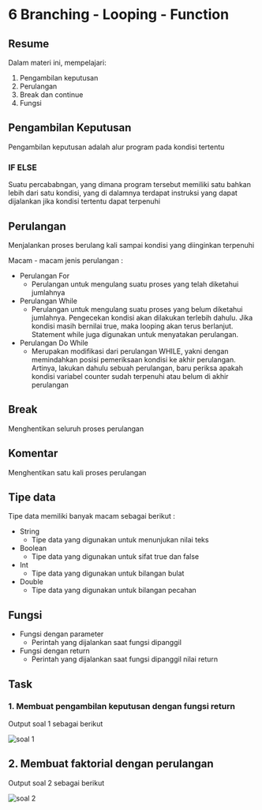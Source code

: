 # 6 Branching - Looping - Function

## Resume
Dalam materi ini, mempelajari:
1. Pengambilan keputusan
2. Perulangan
3. Break dan continue
4. Fungsi


## Pengambilan Keputusan
Pengambilan keputusan adalah alur program pada kondisi tertentu

### IF ELSE
Suatu percababngan, yang dimana program tersebut memiliki satu bahkan lebih dari satu kondisi, yang di dalamnya terdapat instruksi yang dapat dijalankan jika kondisi tertentu dapat terpenuhi

## Perulangan
Menjalankan proses berulang kali sampai kondisi yang diinginkan terpenuhi

Macam - macam jenis perulangan :
* Perulangan For
    + Perulangan untuk mengulang suatu proses yang telah diketahui jumlahnya
* Perulangan While
    + Perulangan untuk mengulang suatu proses yang belum diketahui jumlahnya. Pengecekan kondisi akan dilakukan terlebih dahulu. Jika kondisi masih bernilai true, maka looping akan terus berlanjut. Statement while juga digunakan untuk menyatakan perulangan.
* Perulangan Do While
    + Merupakan modifikasi dari perulangan WHILE, yakni dengan memindahkan posisi pemeriksaan kondisi ke akhir perulangan. Artinya, lakukan dahulu sebuah perulangan, baru periksa apakah kondisi variabel counter sudah terpenuhi atau belum di akhir perulangan

## Break
Menghentikan seluruh proses perulangan
## Komentar
Menghentikan satu kali proses perulangan
## Tipe data
Tipe data memiliki banyak macam sebagai berikut :
* String
    + Tipe data yang digunakan untuk menunjukan nilai teks
* Boolean
    + Tipe data yang digunakan untuk sifat true dan false
* Int
    + Tipe data yang digunakan untuk bilangan bulat
* Double
    + Tipe data yang digunakan untuk bilangan pecahan
## Fungsi
* Fungsi dengan parameter
    + Perintah yang dijalankan saat fungsi dipanggil
* Fungsi dengan return
    + Perintah yang dijalankan saat fungsi dipanggil nilai return

## Task
### 1. Membuat pengambilan keputusan dengan fungsi return
Output soal 1 sebagai berikut

![soal 1](https://user-images.githubusercontent.com/59384629/155866854-44e98eb3-edff-4419-aab2-4649b17d132c.png)


## 2. Membuat faktorial dengan perulangan
Output soal 2 sebagai berikut

![soal 2](https://user-images.githubusercontent.com/59384629/155866862-297b63cd-6162-4200-b138-fc71e6af0e39.png)
